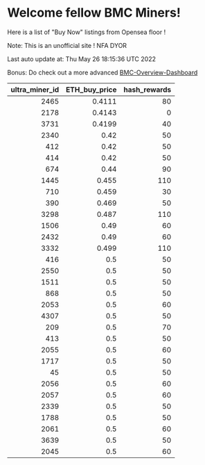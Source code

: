# Welcome fellow BMC Miners!
Here is a list of "Buy Now" listings from Opensea floor !

Note: This is an unofficial site ! NFA DYOR

Last auto update at: Thu May 26 18:15:36 UTC 2022

Bonus: Do check out a more advanced [BMC-Overview-Dashboard](https://dune.com/defifunk/BMC-Overview-Dashboard)


|   ultra_miner_id |   ETH_buy_price |   hash_rewards |
|-----------------:|----------------:|---------------:|
|             2465 |          0.4111 |             80 |
|             2178 |          0.4143 |              0 |
|             3731 |          0.4199 |             40 |
|             2340 |          0.42   |             50 |
|              412 |          0.42   |             50 |
|              414 |          0.42   |             50 |
|              674 |          0.44   |             90 |
|             1445 |          0.455  |            110 |
|              710 |          0.459  |             30 |
|              390 |          0.469  |             50 |
|             3298 |          0.487  |            110 |
|             1506 |          0.49   |             60 |
|             2432 |          0.49   |             60 |
|             3332 |          0.499  |            110 |
|              416 |          0.5    |             50 |
|             2550 |          0.5    |             50 |
|             1511 |          0.5    |             50 |
|              868 |          0.5    |             50 |
|             2053 |          0.5    |             60 |
|             4307 |          0.5    |             50 |
|              209 |          0.5    |             70 |
|              413 |          0.5    |             50 |
|             2055 |          0.5    |             60 |
|             1717 |          0.5    |             50 |
|               45 |          0.5    |             50 |
|             2056 |          0.5    |             60 |
|             2057 |          0.5    |             60 |
|             2339 |          0.5    |             50 |
|             1788 |          0.5    |             50 |
|             2061 |          0.5    |             60 |
|             3639 |          0.5    |             50 |
|             2045 |          0.5    |             60 |